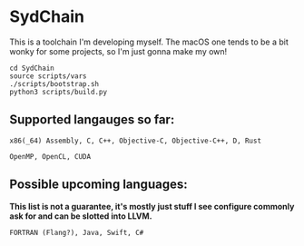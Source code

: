 # SydChain

This is a toolchain I'm developing myself. The macOS one tends to be a bit wonky for some projects, so I'm just gonna make my own!

```
cd SydChain
source scripts/vars
./scripts/bootstrap.sh
python3 scripts/build.py
```

## Supported langauges so far:

```
x86(_64) Assembly, C, C++, Objective-C, Objective-C++, D, Rust

OpenMP, OpenCL, CUDA
```

## Possible upcoming languages:

**This list is not a guarantee, it's mostly just stuff I see configure commonly ask for and can be slotted into LLVM.**

```
FORTRAN (Flang?), Java, Swift, C#
```